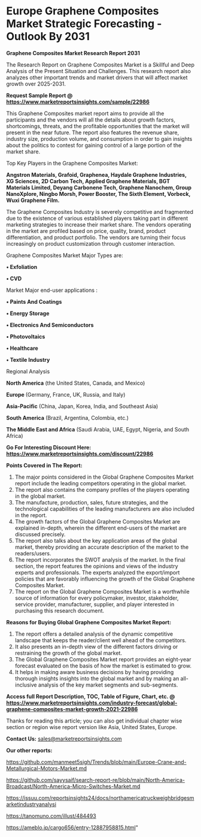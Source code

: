 # Europe Graphene Composites Market Strategic Forecasting - Outlook By 2031

<strong>Graphene Composites Market Research Report 2031</strong>

The Research Report on Graphene Composites Market is a Skillful and Deep Analysis of the Present Situation and Challenges. This research report also analyzes other important trends and market drivers that will affect market growth over 2025-2031.

<strong>Request Sample Report @ <a href=https://www.marketreportsinsights.com/sample/22986>https://www.marketreportsinsights.com/sample/22986</a></strong>

This Graphene Composites market report aims to provide all the participants and the vendors will all the details about growth factors, shortcomings, threats, and the profitable opportunities that the market will present in the near future. The report also features the revenue share, industry size, production volume, and consumption in order to gain insights about the politics to contest for gaining control of a large portion of the market share.

Top Key Players in the Graphene Composites Market:

<strong>Angstron Materials, Grafoid, Graphenea, Haydale Graphene Industries, XG Sciences, 2D Carbon Tech, Applied Graphene Materials, BGT Materials Limited, Deyang Carbonene Tech, Graphene Nanochem, Group NanoXplore, Ningbo Morsh, Power Booster, The Sixth Element, Vorbeck, Wuxi Graphene Film.</strong>

The Graphene Composites Industry is severely competitive and fragmented due to the existence of various established players taking part in different marketing strategies to increase their market share. The vendors operating in the market are profiled based on price, quality, brand, product differentiation, and product portfolio. The vendors are turning their focus increasingly on product customization through customer interaction.

Graphene Composites Market Major Types are:

<strong>• Exfoliation

• CVD</strong>

Market Major end-user applications :

<strong>• Paints And Coatings

• Energy Storage

• Electronics And Semiconductors

• Photovoltaics

• Healthcare

• Textile Industry</strong>

Regional Analysis

</u><strong><b>North America</b></strong> (the United States, Canada, and Mexico)

<strong><b>Europe </b></strong>(Germany, France, UK, Russia, and Italy)

<strong><b>Asia-Pacific</b></strong> (China, Japan, Korea, India, and Southeast Asia)

<strong><b>South America</b></strong> (Brazil, Argentina, Colombia, etc.)

<strong><b>The Middle East and Africa</b></strong> (Saudi Arabia, UAE, Egypt, Nigeria, and South Africa)

<strong>Go For Interesting Discount Here: <a href=https://www.marketreportsinsights.com/discount/22986>https://www.marketreportsinsights.com/discount/22986</a></strong>

<strong>Points Covered in The Report:</strong>
<ol>
  <li>The major points considered in the Global Graphene Composites Market report include the leading competitors operating in the global market.</li>
  <li>The report also contains the company profiles of the players operating in the global market.</li>
  <li>The manufacture, production, sales, future strategies, and the technological capabilities of the leading manufacturers are also included in the report.</li>
  <li>The growth factors of the Global Graphene Composites Market are explained in-depth, wherein the different end-users of the market are discussed precisely.</li>
  <li>The report also talks about the key application areas of the global market, thereby providing an accurate description of the market to the readers/users.</li>
  <li>The report incorporates the SWOT analysis of the market. In the final section, the report features the opinions and views of the industry experts and professionals. The experts analyzed the export/import policies that are favorably influencing the growth of the Global Graphene Composites Market.</li>
  <li>The report on the Global Graphene Composites Market is a worthwhile source of information for every policymaker, investor, stakeholder, service provider, manufacturer, supplier, and player interested in purchasing this research document.</li>
</ol>
<strong>Reasons for Buying Global Graphene Composites Market Report:</strong>

<ol>
  <li>The report offers a detailed analysis of the dynamic competitive landscape that keeps the reader/client well ahead of the competitors.</li>
  <li>It also presents an in-depth view of the different factors driving or restraining the growth of the global market.</li>
  <li>The Global Graphene Composites Market report provides an eight-year forecast evaluated on the basis of how the market is estimated to grow.</li>
  <li>It helps in making aware business decisions by having providing thorough insights insights into the global market and by making an all-inclusive analysis of the key market segments and sub-segments.</li>
</ol>
<strong>Access full Report Description, TOC, Table of Figure, Chart, etc. @ <a href=https://www.marketreportsinsights.com/industry-forecast/global-graphene-composites-market-growth-2021-22986>https://www.marketreportsinsights.com/industry-forecast/global-graphene-composites-market-growth-2021-22986</a></strong>


Thanks for reading this article; you can also get individual chapter wise section or region wise report version like Asia, United States, Europe.

<strong>Contact Us:</strong>
sales@marketreportsinsights.com

<strong>Our other reports:</strong>

<a href=https://github.com/manmeet5sigh/Trends/blob/main/Europe-Crane-and-Metallurgical-Motors-Market.md>https://github.com/manmeet5sigh/Trends/blob/main/Europe-Crane-and-Metallurgical-Motors-Market.md</a>

<a href=https://github.com/sayysaif/search-report-re/blob/main/North-America-Broadcast/North-America-Micro-Switches-Market.md>https://github.com/sayysaif/search-report-re/blob/main/North-America-Broadcast/North-America-Micro-Switches-Market.md</a>

<a href=https://issuu.com/reportsinsights24/docs/northamericatruckweighbridgesmarketindustryanalysi>https://issuu.com/reportsinsights24/docs/northamericatruckweighbridgesmarketindustryanalysi</a>

<a href=https://tanomuno.com/illust/484493>https://tanomuno.com/illust/484493</a>

<a href=https://ameblo.jp/cargo656/entry-12887958815.html>https://ameblo.jp/cargo656/entry-12887958815.html</a>"
